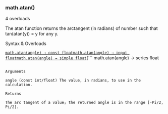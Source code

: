 ### math.atan()

4 overloads

The atan function returns the arctangent (in radians) of number such that tan(atan(y)) = y for any y.

Syntax & Overloads

[```
math.atan(angle) → const float
```](#fun_math.atan-0)[```
math.atan(angle) → input float
```](#fun_math.atan-1)[```
math.atan(angle) → simple float
```](#fun_math.atan-2)[```
math.atan(angle) → series float
```](#fun_math.atan-3)

Arguments

angle (const int/float) The value, in radians, to use in the calculation.

Returns

The arc tangent of a value; the returned angle is in the range [-Pi/2, Pi/2].

